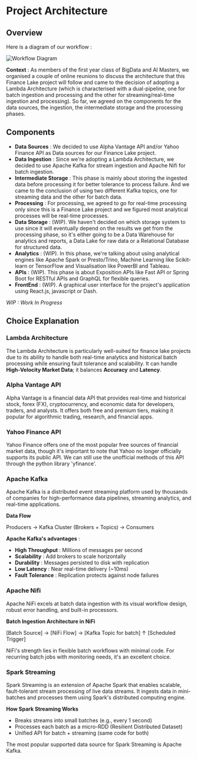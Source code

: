 # Project Architecture

## Overview
Here is a diagram of our workflow :

![Workflow Diagram](https://github.com/user-attachments/assets/32005cbb-2aa5-4104-9a88-99b23f319b99)

**Context** : 
As members of the first year class of BigData and AI Masters, we organised a couple of online reunions to discuss the architecture that this Finance Lake project will follow 
and came to the decision of adopting a Lambda Architecture (which is characterised with a dual-pipeline, one for batch ingestion and processing and the other for streaming/real-time ingestion and processing).
So far, we agreed on the components for the data sources, the ingestion, the intermediate storage and the processing phases. 

## Components
- **Data Sources** : We decided to use Alpha Vantage API and/or Yahoo Finance API as Data sources for our Finance Lake project.
- **Data Ingestion** : Since we're adopting a Lambda Architecture, we decided to use Apache Kafka for stream ingestion and Apache Nifi for batch ingestion.
- **Intermediate Storage** : This phase is mainly about storing the ingested data before processing it for better tolerance to process failure. And we came to the conclusion of using two different Kafka topics, one for streaming data and the other for batch data.
- **Processing** : For processing, we agreed to go for real-time processing only since this is a Finance Lake project and we figured most analytical processes will be real-time processes.
- **Data Storage** : (WIP). We haven't decided on which storage system to use since it will eventually depend on the results we get from the processing phase, so it's either going to be a Data Warehouse for analytics and reports, a Data Lake for raw data or a Relational Database for structured data.
- **Analytics** : (WIP). In this phase, we're talking about using analytical engines like Apache Spark or Presto/Trino, Machine Learning like Scikit-learn or TensorFlow and Visualisation like PowerBI and Tableau.
- **APIs** : (WIP). This phase is about Exposition APIs like Fast API or Spring Boot for RESTful APIs and GraphQL for flexible queries.
- **FrontEnd** : (WIP). A graphical user interface for the project's application using React.js, javascript or Dash.

*WIP : Work In Progress*
## Choice Explanation
### Lambda Architecture
The Lambda Architecture is particularly well-suited for finance lake projects due to its ability to handle both real-time analytics and historical batch processing 
while ensuring fault tolerance and scalability. It can handle **High-Velocity Market Data**; it balances **Accuracy** and **Latency**.

### Alpha Vantage API
Alpha Vantage is a financial data API that provides real-time and historical stock, forex (FX), cryptocurrency, and economic data for developers, traders, and analysts. 
It offers both free and premium tiers, making it popular for algorithmic trading, research, and financial apps.

### Yahoo Finance API
Yahoo Finance offers one of the most popular free sources of financial market data, though it's important to note that Yahoo no longer officially supports its public API.
We can still use the unofficial methods of this API through the python library 'yfinance'.

### Apache Kafka
Apache Kafka is a distributed event streaming platform used by thousands of companies for high-performance data pipelines, streaming analytics, and real-time applications.

**Data Flow**

Producers → Kafka Cluster (Brokers + Topics) → Consumers

**Apache Kafka's advantages** :

- **High Throughput** : Millions of messages per second
- **Scalability** : Add brokers to scale horizontally
- **Durability** : Messages persisted to disk with replication
- **Low Latency** : Near real-time delivery (~10ms)
- **Fault Tolerance** : Replication protects against node failures

### Apache Nifi
Apache NiFi excels at batch data ingestion with its visual workflow design, robust error handling, and built-in processors.

**Batch Ingestion Architecture in NiFi**

[Batch Source] → [NiFi Flow] → [Kafka Topic for batch]
      ↑
[Scheduled Trigger]

NiFi's strength lies in flexible batch workflows with minimal code. For recurring batch jobs with monitoring needs, it's an excellent choice.

### Spark Streaming
Spark Streaming is an extension of Apache Spark that enables scalable, fault-tolerant stream processing of live data streams. 
It ingests data in mini-batches and processes them using Spark's distributed computing engine.

**How Spark Streaming Works**
- Breaks streams into small batches (e.g., every 1 second)
- Processes each batch as a micro-RDD (Resilient Distributed Dataset)
- Unified API for batch + streaming (same code for both)

The most popular supported data source for Spark Streaming is Apache Kafka.

